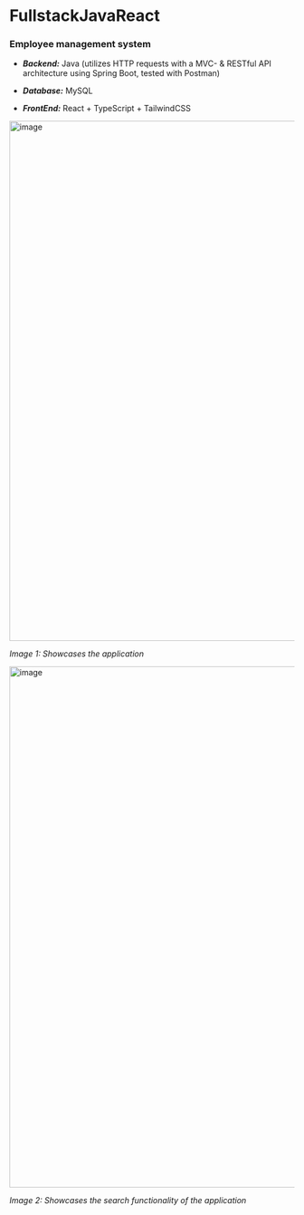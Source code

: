 # FullstackJavaReact
### Employee management system

- ***Backend:*** Java (utilizes HTTP requests with a MVC- & RESTful API architecture using Spring Boot, tested with Postman)

- ***Database:*** MySQL

- ***FrontEnd:*** React + TypeScript + TailwindCSS


<img width="919" alt="image" src="https://github.com/navidasaman/FullstackJavaReact/assets/119083568/74872550-d08a-4c9d-b46c-b7ed19ee7d5a">

_Image 1: Showcases the application_

<img width="921" alt="image" src="https://github.com/navidasaman/FullstackJavaReact/assets/119083568/6d312735-6c66-4500-94c4-6fd40e236097">

*Image 2: Showcases the search functionality of the application*

